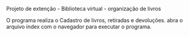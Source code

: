 Projeto de extenção - Biblioteca virtual - organização de livros

O programa realiza o Cadastro de livros, retiradas e devoluções.
abra o arquivo index com o navegador para executar o programa.